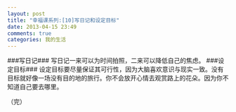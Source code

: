 ```yaml
---
layout: post
title: "幸福课系列:[10]写日记和设定目标"
date: 2013-04-15 23:49
comments: true
categories: 我的生活
---
```

###写日记###
写日记一来可以为时间拍照，二来可以降低自己的焦虑。
###设定目标###
设定目标要尽量保证其可行性，因为大脑喜欢意识与现实一致。没有目标就好像一场没有目的地的旅行。你不会放开心情去观赏路上的花朵。因为你不知道自己要去哪里。

（完）
